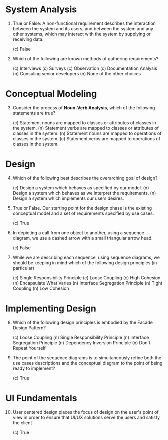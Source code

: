 # System Analysis

1. True or False: A non-functional requirement describes the interaction between the system and its users, and between the system and any other systems, which may interact with the system by supplying or receiving data.

   (c) False

2. Which of the following are known methods of gathering requirements?

   (c) Interviews
   (c) Surveys
   (c) Observation
   (c) Documentation Analysis
   (n) Consuling senior developers
   (n) None of the other choices

# Conceptual Modeling

3. Consider the process of **Noun-Verb Analysis**, which of the following statements are true?

   (c) Statement nouns are mapped to classes or attributes of classes in the system.
   (n) Statement verbs are mapped to classes or attributes of classes in the system.
   (n) Statement nouns are mapped to operations of classes in the system.
   (c) Statement verbs are mapped to operations of classes in the system.

# Design

4. Which of the following best describes the overarching goal of design?

   (c) Design a system which behaves as specified by our model.
   (n) Design a system which behaves as we interpret the requirements.
   (n) Design a system which implements our users desires.

5. True or False. Our starting point for the design phase is the existing conceptual model and a set of requirements specified by use cases.

   (c) True

6. In depicting a call from one object to another, using a sequence diagram, we use a dashed arrow with a small triangular arrow head.

   (c) False

7. While we are describing each sequence, using sequence diagrams, we should be keeping in mind which of the following design principles (in particular)

   (c) Single Responsibility Principle
   (c) Loose Coupling
   (c) High Cohesion
   (n) Encapsulate What Varies
   (n) Interface Segregation Principle
   (n) Tight Coupling
   (n) Low Cohesion

# Implementing Design

8. Which of the following design principles is embodied by the Facade Design Pattern?

   (c) Loose Coupling
   (n) Single Responsibility Principle
   (n) Interface Segregation Principle
   (n) Dependency Inversion Principle
   (n) Don't Repeat Yourself

9. The point of the sequence diagrams is to simultaneously refine both the use cases descriptions and the conceptual diagram to the point of being ready to implement?

   (c) True

# UI Fundamentals

10. User centered design places the focus of design on the user's point of view in order to ensure that UI/UX solutions serve the users and satisfy the client

    (c) True
